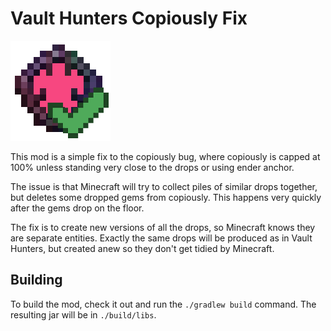 # Vault Hunters Copiously Fix

![Logo](copiouslyfix.png)

This mod is a simple fix to the copiously bug, where copiously is capped at 100% unless standing very close to the drops
or using ender anchor.

The issue is that Minecraft will try to collect piles of similar drops together, but deletes some dropped gems from
copiously. This happens very quickly after the gems drop on the floor.

The fix is to create new versions of all the drops, so Minecraft knows they are separate entities. Exactly the same
drops will be produced as in Vault Hunters, but created anew so they don't get tidied by Minecraft.

## Building

To build the mod, check it out and run the `./gradlew build` command.
The resulting jar will be in `./build/libs`.
